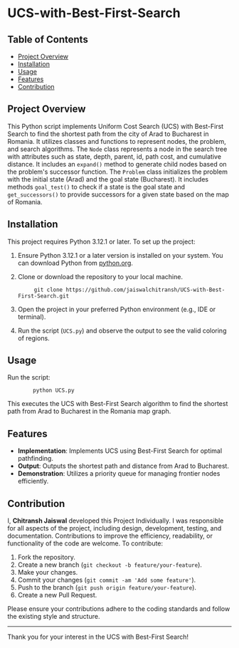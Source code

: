 # UCS-with-Best-First-Search

## Table of Contents
- [Project Overview](#project-overview)
- [Installation](#installation)
- [Usage](#usage)
- [Features](#features)
- [Contribution](#contribution)


## Project Overview
This Python script implements Uniform Cost Search (UCS) with Best-First Search to find the shortest path from the city of Arad to Bucharest in Romania. It utilizes classes and functions to represent nodes, the problem, and search algorithms.
The `Node` class represents a node in the search tree with attributes such as state, depth, parent, id, path cost, and cumulative distance. It includes an `expand()` method to generate child nodes based on the problem's successor function.
The `Problem` class initializes the problem with the initial state (Arad) and the goal state (Bucharest). It includes methods `goal_test()` to check if a state is the goal state and `get_successors()` to provide successors for a given state based on the map of Romania.


## Installation
This project requires Python 3.12.1 or later.
To set up the project:
1. Ensure Python 3.12.1 or a later version is installed on your system. You can download Python from [python.org](https://www.python.org/downloads/).
2. Clone or download the repository to your local machine.

            git clone https://github.com/jaiswalchitransh/UCS-with-Best-First-Search.git

3. Open the project in your preferred Python environment (e.g., IDE or terminal).
4. Run the script (`UCS.py`) and observe the output to see the valid coloring of regions.


## Usage
Run the script:

            python UCS.py
  
This executes the UCS with Best-First Search algorithm to find the shortest path from Arad to Bucharest in the Romania map graph.


## Features
- **Implementation**: Implements UCS using Best-First Search for optimal pathfinding.
- **Output**: Outputs the shortest path and distance from Arad to Bucharest.
- **Demonstration**: Utilizes a priority queue for managing frontier nodes efficiently.


## Contribution
I, **Chitransh Jaiswal** developed this Project Individually. I was responsible for all aspects of the project, including design, development, testing, and documentation.
Contributions to improve the efficiency, readability, or functionality of the code are welcome. To contribute:
1. Fork the repository.
2. Create a new branch (`git checkout -b feature/your-feature`).
3. Make your changes.
4. Commit your changes (`git commit -am 'Add some feature'`).
5. Push to the branch (`git push origin feature/your-feature`).
6. Create a new Pull Request.

Please ensure your contributions adhere to the coding standards and follow the existing style and structure.

---

Thank you for your interest in the UCS with Best-First Search!
